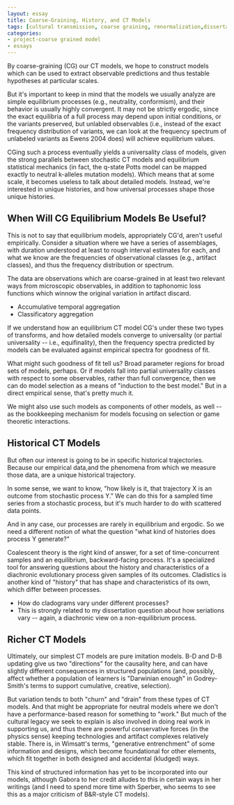 ```yaml
---
layout: essay
title: Coarse-Graining, History, and CT Models
tags: [cultural transmission, coarse graining, renormalization,dissertation, diachronic models, history]
categories: 
- project-coarse grained model
- essays
---
```


By coarse-graining (CG) our CT models, we hope to construct models which can be used to extract observable predictions and thus testable hypotheses at particular scales.

But it's important to keep in mind that the models we usually analyze are simple equilibrium processes (e.g., neutrality, conformism), and their behavior is usually highly convergent. It may not be strictly ergodic, since the exact equilibria of a full process may depend upon initial conditions, or the variants preserved, but unlabled observables (i.e., instead of the exact frequency distribution of variants, we can look at the frequency spectrum of unlabeled variants as Ewens 2004 does) will achieve equilibrium values.

CGing such a process eventually yields a universality class of models, given the strong parallels between stochastic CT models and equilibrium statistical mechanics (in fact, the q-state Potts model can be mapped exactly to neutral k-alleles mutation models). Which means that at some scale, it becomes useless to talk about detailed models. Instead, we're interested in unique histories, and how universal processes shape those unique histories.

When Will CG Equilibrium Models Be Useful?
------------------------------------------

This is not to say that equilibrium models, appropriately CG'd, aren't useful empirically. Consider a situation where we have a series of assemblages, with duration understood at least to rough interval estimates for each, and what we know are the frequencies of observational classes (e.g., artifact classes), and thus the frequency distribution or spectrum.

The data are observations which are coarse-grained in at least two relevant ways from microscopic observables, in addition to taphonomic loss functions which winnow the original variation in artifact discard.

* Accumulative temporal aggregation
* Classificatory aggregation

If we understand how an equilibrium CT model CG's under these two types of transforms, and how detailed models converge to universality (or partial universality -- i.e., equifinality), then the frequency spectra predicted by models can be evaluated against empirical spectra for goodness of fit.

What might such goodness of fit tell us? Broad parameter regions for broad sets of models, perhaps. Or if models fall into partial universality classes with respect to some observables, rather than full convergence, then we can do model selection as a means of "induction to the best model." But in a direct empirical sense, that's pretty much it.

We might also use such models as components of other models, as well -- as the bookkeeping mechanism for models focusing on selection or game theoretic interactions.

Historical CT Models
-------------------- 

But often our interest is going to be in specific historical trajectories. Because our empirical data,and the phenomena from which we measure those data, are a unique historical trajectory.

In some sense, we want to know, "how likely is it, that trajectory X is an outcome from stochastic process Y." We can do this for a sampled time series from a stochastic process, but it's much harder to do with scattered data points. 

And in any case, our processes are rarely in equilibrium and ergodic. So we need a different notion of what the question "what kind of histories does process Y generate?" 

Coalescent theory is the right kind of answer, for a set of time-concurrent samples and an equilibrium, backward-facing process. It's a specialized tool for answering questions about the history and characteristics of a diachronic evolutionary process given samples of its outcomes. Cladistics is another kind of "history" that has shape and characteristics of its own, which differ between processes. 

* How do cladograms vary under different processes?
* This is strongly related to my dissertation question about how seriations vary -- again, a diachronic view on a non-equilibrium process. 

Richer CT Models
---------------- 

Ultimately, our simplest CT models are pure imitation models. B-D and D-B updating give us two "directions" for the causality here, and can have slightly different consequences in structured populations (and, possibly, affect whether a population of learners is "Darwinian enough" in Godrey-Smith's terms to support cumulative, creative, selection). 

But variation tends to both "churn" and "drain" from these types of CT models. And that might be appropriate for neutral models where we don't have a performance-based reason for something to "work." But much of the cultural legacy we seek to explain is also involved in doing real work in supporting us, and thus there are powerful conservative forces (in the physics sense) keeping technologies and artifact complexes relatively stable. There is, in Wimsatt's terms, "generative entrenchment" of some information and designs, which become foundational for other elements, which fit together in both designed and accidental (kludged) ways. 

This kind of structured information has yet to be incorporated into our models, although Gabora to her credit alludes to this in certain ways in her writings (and I need to spend more time with Sperber, who seems to see this as a major criticism of B&R-style CT models). 




